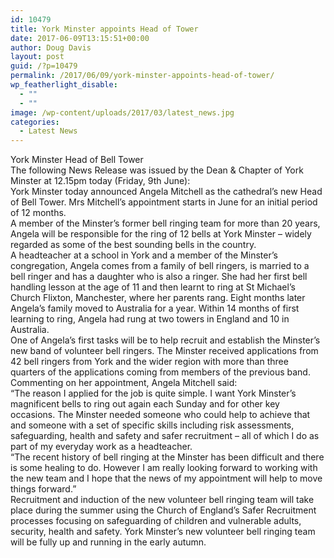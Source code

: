 ```yaml
---
id: 10479
title: York Minster appoints Head of Tower
date: 2017-06-09T13:15:51+00:00
author: Doug Davis
layout: post
guid: /?p=10479
permalink: /2017/06/09/york-minster-appoints-head-of-tower/
wp_featherlight_disable:
  - ""
  - ""
image: /wp-content/uploads/2017/03/latest_news.jpg
categories:
  - Latest News
---
```

York Minster Head of Bell Tower  
The following News Release was issued by the Dean & Chapter of York Minster at 12.15pm today (Friday, 9th June):  
York Minster today announced Angela Mitchell as the cathedral’s new Head of Bell Tower. Mrs Mitchell’s appointment starts in June for an initial period of 12 months.  
A member of the Minster’s former bell ringing team for more than 20 years, Angela will be responsible for the ring of 12 bells at York Minster – widely regarded as some of the best sounding bells in the country.  
A headteacher at a school in York and a member of the Minster’s congregation, Angela comes from a family of bell ringers, is married to a bell ringer and has a daughter who is also a ringer. She had her first bell handling lesson at the age of 11 and then learnt to ring at St Michael’s Church Flixton, Manchester, where her parents rang. Eight months later Angela’s family moved to Australia for a year. Within 14 months of first learning to ring, Angela had rung at two towers in England and 10 in Australia.  
One of Angela’s first tasks will be to help recruit and establish the Minster’s new band of volunteer bell ringers. The Minster received applications from 42 bell ringers from York and the wider region with more than three quarters of the applications coming from members of the previous band.  
Commenting on her appointment, Angela Mitchell said:  
“The reason I applied for the job is quite simple. I want York Minster’s magnificent bells to ring out again each Sunday and for other key occasions. The Minster needed someone who could help to achieve that and someone with a set of specific skills including risk assessments, safeguarding, health and safety and safer recruitment – all of which I do as part of my everyday work as a headteacher.  
“The recent history of bell ringing at the Minster has been difficult and there is some healing to do. However I am really looking forward to working with the new team and I hope that the news of my appointment will help to move things forward.”  
Recruitment and induction of the new volunteer bell ringing team will take place during the summer using the Church of England’s Safer Recruitment processes focusing on safeguarding of children and vulnerable adults, security, health and safety. York Minster’s new volunteer bell ringing team will be fully up and running in the early autumn.

